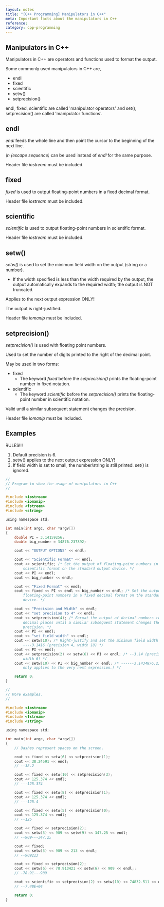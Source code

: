 ```yaml
---
layout: notes
title: "[C++ Programming] Manipulators in C++"
meta: Important facts about the manipulators in C++
reference: 
category: cpp-programming
---
```


## Manipulators in C++

Manipulators in C++ are operators and functions used to format the output.

Some commonly used manipulators in C++ are,
* endl
* fixed
* scientific
* setw()
* setprecision()

endl, fixed, scientific are called 'manipulator operators' and set(),
setprecision() are called 'manipulator functions'.

## endl

*endl* feeds the whole line and then point the cursor to the beginning of the
next line.

*\n (escape sequence)* can be used instead of *endl* for the same purpose.

Header file *iostream* must be included.

## fixed

*fixed* is used to output floating-point numbers in a fixed decimal format.

Header file *iostream* must be included.

## scientific

*scientific* is used to output floating-point numbers in scientific format.

Header file *iostream* must be included.

## setw()

*setw()* is used to set the minimum field width on the output (string or a 
number).
* If the width specified is less than the width required by the output, the
  output automatically expands to the required width; the output is NOT
  truncated.

Applies to the next output expression ONLY!

The output is right-justified.

Header file *iomanip* must be included. 

## setprecision()

*setprecision()* is used with floating point numbers.

Used to set the number of digits printed to the right of the decimal
point.

May be used in two forms:
* fixed
    - The keyword *fixed* before the *setprecision()* prints the floating-point
      number in fixed notation.
* scientific
    - The keyword *scientific* before the *setprecision()* prints the
      floating-point number in scientific notation.

Valid until a similar subsequent statement changes the precision.

Header file *iomanip* must be included. 

## Examples

RULES!!!
1. Default precision is 6.
2. setw() applies to the next output expression ONLY!
3. If field width is set to small, the number/string is still printed. set() is
   ignored.

```c
//
// Program to show the usage of manipulators in C++
//

#include <iostream>
#include <iomanip>
#include <fstream>
#include <string>

using namespace std;

int main(int argc, char *argv[])
{
    double PI = 3.14159256;
    double big_number = 34876.237892;

    cout << "OUTPUT OPTIONS" << endl;

    cout << "Scientific Format" << endl;
    cout << scientific; /* Set the output of floating-point numbers in a 
        scientific format on the stnadard output device. */
    cout << PI << endl;
    cout << big_number << endl;

    cout << "Fixed Format" << endl; 
    cout << fixed << PI << endl << big_number << endl; /* Set the output of
        floating-point numbers in a fixed decimal format on the standard output
        device. */

    cout << "Precision and Width" << endl;
    cout << "set precision to 4" << endl; 
    cout << setprecision(4); /* Format the output of decimal numbers to 4
        decimal places until a similar subsequent statement changes the
        precision. */
    cout << PI << endl;
    cout << "set field width" << endl;
    cout << setw(10); /* Right-justify and set the minimum field width to 10.
        ----3.1416 (precision 4, width 10) */
    cout << PI << endl;
    cout << setprecision(2) << setw(6) << PI << endl; /* --3.14 (precision 2,
        width 6) */
    cout << setw(10) << PI << big_number << endl; /* ------3.1434876.23 (setw()
        only applies to the very next expression.) */

    return 0;
}
```

```c
//
// More examples.
//

#include <iostream>
#include <iomanip>
#include <fstream>
#include <string>

using namespace std;

int main(int argc, char *argv[])
{
    // Dashes represent spaces on the screen.

    cout << fixed << setw(6) << setprecision(1);
    cout << 38.24591 << endl;
    // --38.2

    cout << fixed << setw(10) << setprecision(3);
    cout << 125.374 << endl;
    // ---125.374

    cout << fixed << setw(8) << setprecision(1);
    cout << 125.374 << endl;
    // ---125.4

    cout << fixed << setw(5) << setprecision(0);
    cout << 125.374 << endl;
    // --125

    cout << fixed << setprecision(2);
    cout << setw(5) << 909 << setw(9) << 347.25 << endl;
    // --909---347.25

    cout << fixed;
    cout << setw(5) << 909 << 213 << endl;
    // --909213

    cout << fixed << setprecision(2);
    cout << setw(6) << 78.913421 << setw(6) << 909 << endl;;
    // -78.91---909

    cout << scientific << setprecision(2) << setw(10) << 74832.511 << endl;
    // --7.48E+04

    return 0;
}
```
